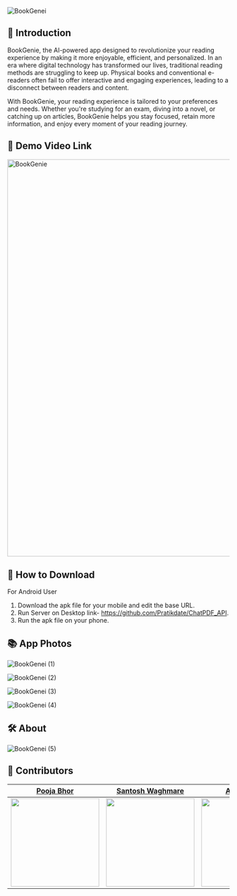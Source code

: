 
![BookGenei](https://github.com/user-attachments/assets/8cd73f57-f9eb-4eef-bc02-91704e09ded2)

## :orange_book: Introduction
BookGenie, the AI-powered app designed to revolutionize your reading experience by making it more enjoyable, efficient, and personalized.
In an era where digital technology has transformed our lives, traditional reading methods are struggling to keep up. Physical books and conventional e-readers often fail to offer interactive and engaging experiences, leading to a disconnect between readers and content.

 With BookGenie, your reading experience is tailored to your preferences and needs. Whether you're studying for an exam, diving into a novel, or catching up on articles, BookGenie helps you stay focused, retain more information, and enjoy every moment of your reading journey.


## 🎥  Demo Video Link

<a href="https://youtu.be/zcL3Yu9lCPw"> <img src="[/img/youtube.png](https://github.com/user-attachments/assets/8cd73f57-f9eb-4eef-bc02-91704e09ded2)" alt="BookGenie" style="width: 900px;"> </a>

## 📲 How to Download
  For Android User

1. Download the apk file for your mobile and edit the base URL.
2. Run Server on Desktop link- https://github.com/Pratikdate/ChatPDF_API.
3. Run the apk file on your phone.

## :books: App Photos
![BookGenei (1)](https://github.com/user-attachments/assets/acee8367-bf8e-4a21-a885-0d048951a1c8)

![BookGenei (2)](https://github.com/user-attachments/assets/ba9d5eba-6496-4320-a17d-8f0b1147a8c8)

![BookGenei (3)](https://github.com/user-attachments/assets/c34a1c61-3d39-472c-81e3-396134d05e66)

![BookGenei (4)](https://github.com/user-attachments/assets/8ddb5be1-7b90-4be9-befc-2d3709f00f8c)



## 🛠️ About
![BookGenei (5)](https://github.com/user-attachments/assets/9e85e957-5174-470a-a89f-1164fe5180c3)


## 👥  Contributors

|[Pooja Bhor](https://github.com/poojab2805)|[Santosh Waghmare](https://github.com/santoshw03)|[Aadi Harale ](https://github.com/coolss21)| [Pratik Date](https://github.com/Pratikdate) 
|---|---|---|---|
|<img src="https://avatars.githubusercontent.com/u/163244933?v=4" style="width: 200px;">|<img src="https://avatars.githubusercontent.com/u/111411922?v=4" style="width: 200px;">|<img src="https://avatars.githubusercontent.com/u/152193056?v=4" style="width: 200px;">|<img src="https://avatars.githubusercontent.com/u/91735895?v=4" style="width: 200px;">
